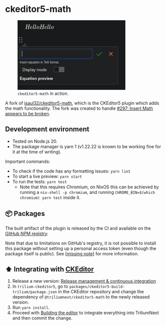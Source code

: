 # ckeditor5-math
<figure class="image image-style-align-right"><img src="ckeditor5-math_image.png"><figcaption><code>ckeditor5-math</code> in action.</figcaption></figure>

A fork of [isaul32/ckeditor5-math](https://github.com/isaul32/ckeditor5-math), which is the CKEditor5 plugin which adds the math functionality. The fork was created to handle <a class="reference-link" href="#root/OeKBfN6JbMIq/MF99QFRe1gVy/orRZgNnWETTw/tXFiNo5IYd31/jMHQCKORhZge">#297: Insert Math appears to be broken</a>.

## Development environment

*   Tested on Node.js 20.
*   The package manager is yarn 1 (v1.22.22 is known to be working fine for it at the time of writing).

Important commands:

*   To check if the code has any formatting issues: `yarn lint`
*   To start a live preview: `yarn start`
*   To run the tests: `yarn test`
    *   Note that this requires Chromium, on NixOS this can be achieved by running a `nix-shell -p chromium`, and running `CHROME_BIN=$(which chromium) yarn test` inside it.

## 📦 Packages

The built artifact of the plugin is released by the CI and available on the [GitHub NPM registry](https://github.com/TriliumNext/ckeditor5-math/pkgs/npm/ckeditor5-math).

Note that due to limitations on GitHub's registry, it is not possible to install this package without setting up a personal access token (even though the package itself is public). See <a class="reference-link" href="#root/ZlxZh8NH5frM/jUH2zJGXM67N">[missing note]</a> for more information.

## ⬆️ Integrating with <a class="reference-link" href="CKEditor">CKEditor</a>

1.  Release a new version: <a class="reference-link" href="ckeditor5-math/Release%20management%20%26%20continuou.md">Release management &amp; continuous integration</a>
2.  In `trilium-ckeditor5`, go to `packages/ckeditor5-build-trilium/package.json` in the CKEditor repository and change the dependency of `@triliumnext/ckeditor5-math` to the newly released version.
3.  Run `yarn install`.
4.  Proceed with <a class="reference-link" href="CKEditor/Building%20the%20editor.md">Building the editor</a> to integrate everything into TriliumNext and then commit the change.